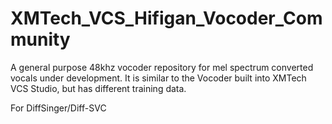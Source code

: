 # XMTech_VCS_Hifigan_Vocoder_Community
A general purpose 48khz vocoder repository for mel spectrum converted vocals under development. It is similar to the Vocoder built into XMTech VCS Studio, but has different training data.

For DiffSinger/Diff-SVC
